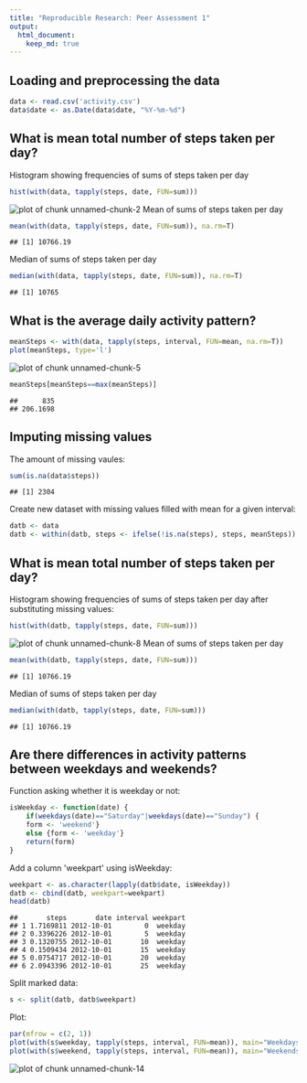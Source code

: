 ```yaml
---
title: "Reproducible Research: Peer Assessment 1"
output: 
  html_document:
    keep_md: true
---
```



## Loading and preprocessing the data

```r
data <- read.csv('activity.csv')
data$date <- as.Date(data$date, "%Y-%m-%d")
```


## What is mean total number of steps taken per day?
Histogram showing frequencies of sums of steps taken per day

```r
hist(with(data, tapply(steps, date, FUN=sum)))
```

![plot of chunk unnamed-chunk-2](figure/unnamed-chunk-2-1.png) 
Mean of sums of steps taken per day 

```r
mean(with(data, tapply(steps, date, FUN=sum)), na.rm=T)
```

```
## [1] 10766.19
```
Median of sums of steps taken per day

```r
median(with(data, tapply(steps, date, FUN=sum)), na.rm=T)
```

```
## [1] 10765
```

## What is the average daily activity pattern?

```r
meanSteps <- with(data, tapply(steps, interval, FUN=mean, na.rm=T))
plot(meanSteps, type='l')
```

![plot of chunk unnamed-chunk-5](figure/unnamed-chunk-5-1.png) 

```r
meanSteps[meanSteps==max(meanSteps)]
```

```
##      835 
## 206.1698
```


## Imputing missing values
The amount of missing vaules:

```r
sum(is.na(data$steps))
```

```
## [1] 2304
```
Create new dataset with missing values filled with mean for a given interval:

```r
datb <- data
datb <- within(datb, steps <- ifelse(!is.na(steps), steps, meanSteps))
```
## What is mean total number of steps taken per day?
Histogram showing frequencies of sums of steps taken per day after substituting missing values:

```r
hist(with(datb, tapply(steps, date, FUN=sum)))
```

![plot of chunk unnamed-chunk-8](figure/unnamed-chunk-8-1.png) 
Mean of sums of steps taken per day 

```r
mean(with(datb, tapply(steps, date, FUN=sum)))
```

```
## [1] 10766.19
```
Median of sums of steps taken per day

```r
median(with(datb, tapply(steps, date, FUN=sum)))
```

```
## [1] 10766.19
```

## Are there differences in activity patterns between weekdays and weekends?
Function asking whether it is weekday or not:

```r
isWeekday <- function(date) {
	if(weekdays(date)=="Saturday"|weekdays(date)=="Sunday") {
	form <- 'weekend'}
	else {form <- 'weekday'}
	return(form)
}
```
Add a column 'weekpart' using isWeekday:

```r
weekpart <- as.character(lapply(datb$date, isWeekday))
datb <- cbind(datb, weekpart=weekpart)
head(datb)
```

```
##       steps       date interval weekpart
## 1 1.7169811 2012-10-01        0  weekday
## 2 0.3396226 2012-10-01        5  weekday
## 3 0.1320755 2012-10-01       10  weekday
## 4 0.1509434 2012-10-01       15  weekday
## 5 0.0754717 2012-10-01       20  weekday
## 6 2.0943396 2012-10-01       25  weekday
```
Split marked data:

```r
s <- split(datb, datb$weekpart)
```
Plot:

```r
par(mfrow = c(2, 1))
plot(with(s$weekday, tapply(steps, interval, FUN=mean)), main="Weekdays", type="l")
plot(with(s$weekend, tapply(steps, interval, FUN=mean)), main="Weekends", type="l")
```

![plot of chunk unnamed-chunk-14](figure/unnamed-chunk-14-1.png) 
